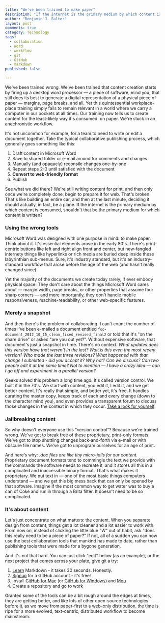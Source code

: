 ```yaml
---
title: "We've been trained to make paper"
description: "If the internet is the primary medium by which content is consumed, shouldn't that be the primary medium for which content is prepared?"
author: "Benjamin J. Balter"
layout: post
comments: true
category: Technology
tags: 
  - collaboration
  - Word
  - workflow
  - git
  - GitHub
  - markdown
published: false

---
```


We've been trained wrong. We've been trained that content creation starts by firing up a desktop word processor — a piece of software, mind you, that still does its best to generate a digital representation of a physical piece of paper — margins, page breaks, and all. Yet this quintessential workplace-place training simply fails to remain relevant in a world where we carry a computer in our pockets at all times. Our training now tells us to create content for the least-likely way it's consumed: on paper. We're stuck in an anachronistic workflow. 

It's not uncommon for example, for a team to need to write or edit a document together. Take the typical collaborative publishing process, which generally goes something like this:

1. Draft content in Microsoft Word
2. Save to shared folder or e-mail around for comments and changes
3. Manually (and opaquely) reconsile changes one-by-one
4. Repeat steps 2-3 until satisfied with the document
5. **Convert to web-friendly format**
6. Publish

See what we did there? We're still writing content for print, and then only once we're completely done, begin to prepare it for web. That's broken. That's like building an entire car, and then at the last minute, deciding it should actually, in fact, be a plane. If the internet is the primary medium by which content is consumed, shouldn't that be the primary medium for which content is written?

### Using the wrong tools

Microsoft Word was designed with one purpose in mind: to make paper. Think about it. It's essential elements arose in the early 80's. There's print-centric buttons like left and right align front and center, but new-fangled internety things like hyperlinks or rich media are buried deep inside these labyrinthian sub-menus. Sure, it's industry standard, but it's an industry-standard workflow that arose before the age of the web (and hasn't really changed since).

Yet the majority of the documents we create today rarely, if ever embody physical space.  They don't care about the things Microsoft Word cares about — margin width, page breaks, or other properties that assume four sharp corners — and more importantly, they don't handle mobile responsiveness, machine-readability, or other web-specific features.

### Merely a snapshot

And then there's the problem of collaborating. I can't count the number of times I've been e-mailed a document entitled `foo-document_2012_10_15_clean_fixed_revised_final2` or told that it's "on the share drive" or asked "are you out yet?". Without expensive software, that document's just a snapshot in time. There's no context. *What updates does this version have that weren't in the last? Wait is this even the most recent version? Who made the last three revisions? What happened with that change I submitted - did you accept it? Why not? Can we discuss? Can two people edit it at the same time? Not to mention — I have a crazy idea — can I go off and experiment in a parallel version?*

Geeks solved this problem a long time ago. It's called version control. We built it in the 70's. We start with content, you edit it, I edit it, and we get better content. It's really that simple, and better yet, it's free. It handles curating the master copy, keeps track of each and every change (down to the character mind you), and even provides a transparent forum to discuss those changes in the context in which they occur. [Take a look for yourself](https://github.com/benbalter/benbalter.github.com/commits/master/posts/_posts/2012-10-19-we-ve-been-trained-to-make-paper.md).

### Jailbreaking content

So why doesn't everyone use this "version control"? Because we're trained wrong. We've got to break free of these proprietary, print-only formats. We've got to stop shuttling changes back-and-forth via e-mail or with obscure file names. We've got to unprogram ourselves for an age of print.

And here's why: *.doc files are like tiny micro-jails for our content.* Proprietary document formats tend to commingle the text we provide with the commands the software needs to recreate it, and it stores all this in a complicated and inaccessible binary format. That's what makes it proprietary. We put text in — one of the most basic things computers understand — and we get this big mess back that can only be opened by that software. Imagine if the most common way to get water was to buy a can of Coke and run in through a Brita filter. It doesn't need to be so complicated. 

### It's about content

Let's just concentrate on what matters: the content. When you separate design from content, things get a lot cleaner and a lot easier to work with. From now on, instead of clicking the little blue "W" out of habit, ask "does this really need to be a piece of paper?" If not, all of a sudden you can now use the best collaboration tools that mankind has made to date, rather than publishing tools that were made for a bygone generation.

And it's not that hard. You can just click "edit" below (as an example), or the next project that comes across your plate, give git a try:

1. [Learn](https://gist.github.com/3914310) Markdown - it takes 30 seconds. Honestly.
2. [Signup](https://github.com/signup/free) for a GitHub account - it's free!
3. Install [GitHub for Mac](http://mac.github.com/) (or [GitHub for Windows](http://windows.github.com/)) and [Mou](http://mouapp.com/)
4. Create a repository and go to work

Granted some of the tools can be a bit rough around the edges at times, they are getting  better, and like lots of other open-source technologies before it, as we move from  paper-first to a web-only distribution, the time is ripe for a more evolved, text-centric, distributed workflow to become mainstream.